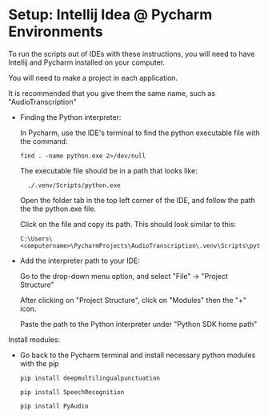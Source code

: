 # Setup: Intellij Idea @ Pycharm Environments

To run the scripts out of IDEs with these instructions, you will need to have Intellij and Pycharm installed on your computer. 

You will need to make a project in each application. 

It is recommended that you give them the same name, such as "AudioTranscription"

- Finding the Python interpreter:
  
  In Pycharm, use the IDE's terminal to find the python executable file with the command:

      find . -name python.exe 2>/dev/null

  The executable file should be in a path that looks like:

        ./.venv/Scripts/python.exe

  Open the folder tab in the top left corner of the IDE, and follow the path the the python.exe file.

  Click on the file and copy its path.
    This should look similar to this:

      C:\Users\<computername>\PycharmProjects\AudioTranscription\.venv\Scripts\python.exe

- Add the interpreter path to your IDE:

  Go to the drop-down menu option, and select "File" -> "Project Structure"

  After clicking on "Project Structure", click on "Modules" then the "+" icon.

  Paste the path to the Python interpreter under "Python SDK home path"

Install modules:

- Go back to the Pycharm terminal and install necessary python modules with the pip

      pip install deepmultilingualpunctuation

      pip install SpeechRecognition

      pip install PyAudio

